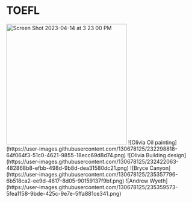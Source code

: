# TOEFL

<img width="320" alt="Screen Shot 2023-04-14 at 3 23 00 PM" src="https://user-images.githubusercontent.com/130678125/231972876-c7dbe4b2-da7e-444c-970b-67bf5eab523a.png">
![Olivia Oil painting](https://user-images.githubusercontent.com/130678125/232298818-64f064f3-51c0-4621-9855-18ecc69d8d74.png)
![Olivia Building design](https://user-images.githubusercontent.com/130678125/232422063-482868b8-efbb-498d-9b8d-dea31580dc21.png)
![Bryce Canyon](https://user-images.githubusercontent.com/130678125/235357796-6b518ca2-ee9d-4617-8d05-90159137f9bf.png)
![Andrew Wyeth](https://user-images.githubusercontent.com/130678125/235359573-5fea1158-9bde-425c-9e7e-5ffa881ce341.png)

